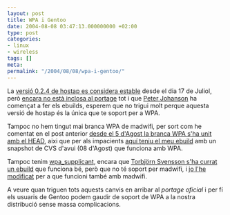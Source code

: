 ```yaml
---
layout: post
title: WPA i Gentoo
date: 2004-08-08 03:47:13.000000000 +02:00
type: post
categories:
- linux
- wireless
tags: []
meta:
permalink: "/2004/08/08/wpa-i-gentoo/"
---
```

La [versió 0.2.4 de hostap es considera estable](http://hostap.epitest.fi/) desde el dia 17 de Juliol, però [encara no està inclosa al portage](http://bugs.gentoo.org/show_bug.cgi?id=57708) tot i que [Peter Johanson](http://dev.gentoo.org/~latexer/) ha començat a fer els ebuilds, esperem que no trigui molt perque aquesta versió de hostap és la única que te soport per a WPA.

Tampoc no hem tingut mai branca WPA de madwifi, per sort com he comentat en el post anterior [desde el 5 d'Agost la branca WPA s'ha unit amb el HEAD](/blog/2004/08/08/46/), aixi que per als impacients [aquí teniu el meu ebuild](http://bugs.gentoo.org/show_bug.cgi?id=59739) amb un snapshot de CVS d'avui (08 d'Agost) que funciona amb WPA.

Tampoc tenim [wpa\_supplicant](http://hostap.epitest.fi/wpa_supplicant/), encara que [Torbjörn Svensson s'ha currat un ebuild](http://bugs.gentoo.org/show_bug.cgi?id=52854#c7) que funciona bé, però que no té soport per madwifi, i [jo l'he modificat](http://bugs.gentoo.org/show_bug.cgi?id=52854#c9) per a que funcioni també amb madwifi.

A veure quan triguen tots aquests canvis en arribar al _portage oficial_ i per fí els usuaris de Gentoo podem gaudir de soport de WPA a la nostra distribució sense massa complicacions.

